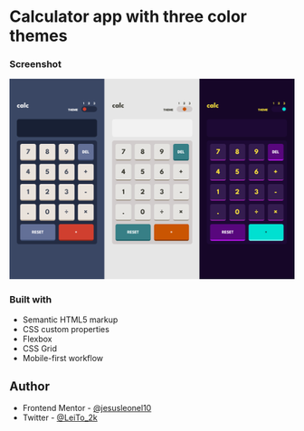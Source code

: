 # Calculator app with three color themes

### Screenshot

![](./calculator-app.png)

### Built with

- Semantic HTML5 markup
- CSS custom properties
- Flexbox
- CSS Grid
- Mobile-first workflow

## Author

- Frontend Mentor - [@jesusleonel10](https://www.frontendmentor.io/profile/jesusleonel10)
- Twitter - [@LeiTo_2k](https://twitter.com/LeiTo_2k)

